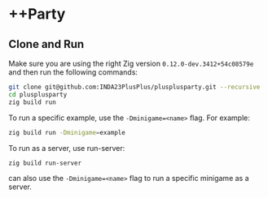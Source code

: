 # ++Party

## Clone and Run
Make sure you are using the right Zig version `0.12.0-dev.3412+54c08579e` and then run the following commands:
```bash
git clone git@github.com:INDA23PlusPlus/plusplusparty.git --recursive
cd plusplusparty
zig build run
```
To run a specific example, use the `-Dminigame=<name>` flag. For example:
```bash
zig build run -Dminigame=example
```
To run as a server, use run-server:
```bash
zig build run-server
```
can also use the `-Dminigame=<name>` flag to run a specific minigame as a server.
